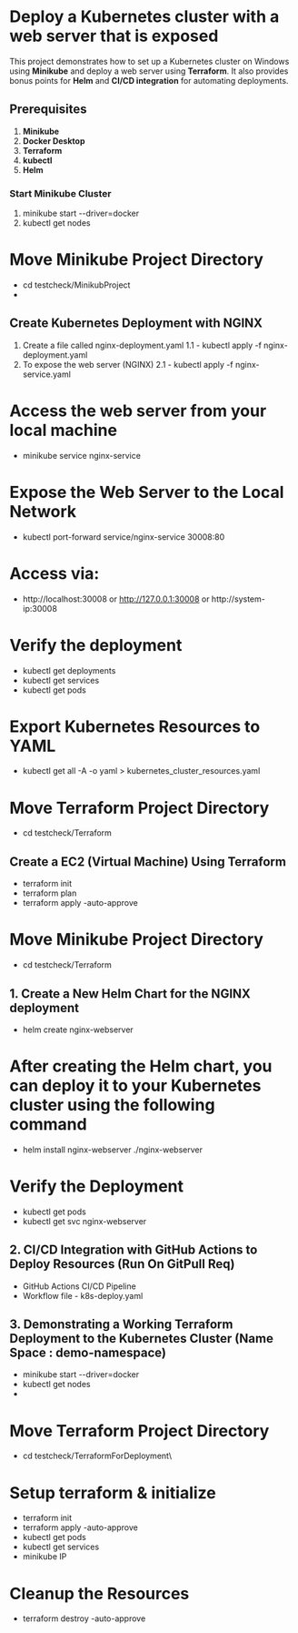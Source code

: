 # Deploy a Kubernetes cluster with a web server that is exposed
This project demonstrates how to set up a Kubernetes cluster on Windows using **Minikube** and deploy a web server using **Terraform**. It also provides bonus points for **Helm** and **CI/CD integration** for automating deployments.

## Prerequisites
1. **Minikube**
2. **Docker Desktop**
3. **Terraform**
4. **kubectl**
5. **Helm**

### Start Minikube Cluster
1. minikube start --driver=docker
2. kubectl get nodes

# Move Minikube Project Directory
- cd testcheck/MinikubProject
- 
## Create Kubernetes Deployment with NGINX
1. Create a file called nginx-deployment.yaml
  1.1 - kubectl apply -f nginx-deployment.yaml
2. To expose the web server (NGINX)
  2.1 - kubectl apply -f nginx-service.yaml

# Access the web server from your local machine
- minikube service nginx-service

# Expose the Web Server to the Local Network
- kubectl port-forward service/nginx-service 30008:80

# Access via: 
- http://localhost:30008 or http://127.0.0.1:30008 or http://system-ip:30008

# Verify the deployment
- kubectl get deployments
- kubectl get services
- kubectl get pods

# Export Kubernetes Resources to YAML
- kubectl get all -A -o yaml > kubernetes_cluster_resources.yaml

# Move Terraform Project Directory
- cd testcheck/Terraform
  
## Create a EC2 (Virtual Machine) Using Terraform
- terraform init
- terraform plan
- terraform apply -auto-approve

# Move Minikube Project Directory
- cd testcheck/Terraform

## 1. Create a New Helm Chart for the NGINX deployment
- helm create nginx-webserver

# After creating the Helm chart, you can deploy it to your Kubernetes cluster using the following command
- helm install nginx-webserver ./nginx-webserver

# Verify the Deployment
- kubectl get pods
- kubectl get svc nginx-webserver

## 2. CI/CD Integration with GitHub Actions to Deploy Resources (Run On GitPull Req)
- GitHub Actions CI/CD Pipeline
- Workflow file - k8s-deploy.yaml

## 3. Demonstrating a Working Terraform Deployment to the Kubernetes Cluster (Name Space : demo-namespace)
- minikube start --driver=docker
- kubectl get nodes
- 
# Move Terraform Project Directory
- cd testcheck/TerraformForDeployment\
   
# Setup terraform & initialize
- terraform init
- terraform apply -auto-approve
- kubectl get pods
- kubectl get services
- minikube IP

# Cleanup the Resources
- terraform destroy -auto-approve









